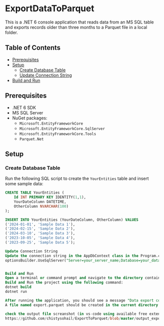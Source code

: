 # ExportDataToParquet

This is a .NET 6 console application that reads data from an MS SQL table and exports records older than three months to a Parquet file in a local folder.

## Table of Contents
- [Prerequisites](#prerequisites)
- [Setup](#setup)
  - [Create Database Table](#create-database-table)
  - [Update Connection String](#update-connection-string)
- [Build and Run](#build-and-run)

## Prerequisites
- .NET 6 SDK
- MS SQL Server
- NuGet packages: 
  - `Microsoft.EntityFrameworkCore`
  - `Microsoft.EntityFrameworkCore.SqlServer`
  - `Microsoft.EntityFrameworkCore.Tools`
  - `Parquet.Net`

## Setup

### Create Database Table

Run the following SQL script to create the `YourEntities` table and insert some sample data:

```sql
CREATE TABLE YourEntities (
    Id INT PRIMARY KEY IDENTITY(1,1),
    YourDateColumn DATETIME,
    OtherColumn NVARCHAR(100)
);

INSERT INTO YourEntities (YourDateColumn, OtherColumn) VALUES 
('2024-01-01', 'Sample Data 1'),
('2024-02-15', 'Sample Data 2'),
('2024-03-10', 'Sample Data 3'),
('2023-10-05', 'Sample Data 4'),
('2023-09-25', 'Sample Data 5');

Update Connection String
Update the connection string in the AppDbContext class in the Program.cs file with your actual database connection details:
optionsBuilder.UseSqlServer("Server=your_server_name;Database=your_database_name;User Id=your_username;Password=your_password;");


Build and Run
Open a terminal or command prompt and navigate to the directory containing these files.
Build and Run the project using the following command:
dotnet build
dotnet run

After running the application, you should see a message "Data export complete."
A file named export.parquet should be created in the current directory containing the data from the YourEntities table that is older than three months from the current date.

check the output file screanshot (in vs-code using available free extensions) :
https://github.com/chistysohail/ExportToParquet/blob/master/output_export_parquet_file.JPG
